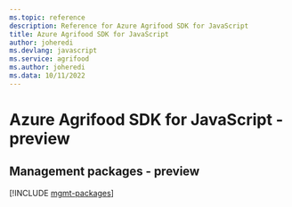 ```yaml
---
ms.topic: reference
description: Reference for Azure Agrifood SDK for JavaScript
title: Azure Agrifood SDK for JavaScript
author: joheredi
ms.devlang: javascript
ms.service: agrifood
ms.author: joheredi
ms.data: 10/11/2022
---
```

# Azure Agrifood SDK for JavaScript - preview

## Management packages - preview
[!INCLUDE [mgmt-packages](agrifood-mgmt-index.md)]